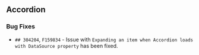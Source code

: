 ##  Accordion

###    Bug Fixes

- `## 304204`, `F159834` - Issue with `Expanding an item when Accordion loads with DataSource property` has been fixed.
